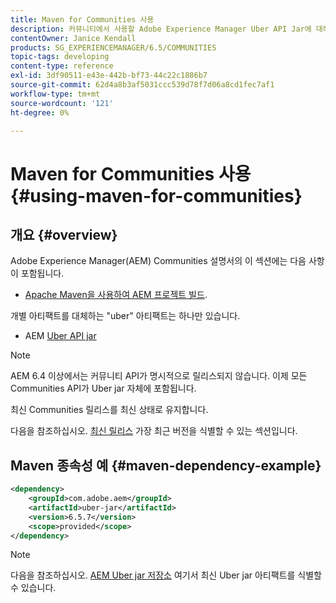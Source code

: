 ```yaml
---
title: Maven for Communities 사용
description: 커뮤니티에서 사용할 Adobe Experience Manager Uber API Jar에 대해 알아봅니다.
contentOwner: Janice Kendall
products: SG_EXPERIENCEMANAGER/6.5/COMMUNITIES
topic-tags: developing
content-type: reference
exl-id: 3df90511-e43e-442b-bf73-44c22c1886b7
source-git-commit: 62d4a8b3af5031ccc539d78f7d06a8cd1fec7af1
workflow-type: tm+mt
source-wordcount: '121'
ht-degree: 0%

---
```


# Maven for Communities 사용 {#using-maven-for-communities}

## 개요 {#overview}

Adobe Experience Manager(AEM) Communities 설명서의 이 섹션에는 다음 사항이 포함됩니다.

* [Apache Maven을 사용하여 AEM 프로젝트 빌드](../../help/sites-developing/ht-projects-maven.md).

개별 아티팩트를 대체하는 &quot;uber&quot; 아티팩트는 하나만 있습니다.

* AEM [Uber API jar](../../help/sites-developing/ht-projects-maven.md#what-is-the-uberjar)

>[!NOTE]
>
>AEM 6.4 이상에서는 커뮤니티 API가 명시적으로 릴리스되지 않습니다. 이제 모든 Communities API가 Uber jar 자체에 포함됩니다.
>
>최신 Communities 릴리스를 최신 상태로 유지합니다.
>
>다음을 참조하십시오. [최신 릴리스](deploy-communities.md#latest-releases) 가장 최근 버전을 식별할 수 있는 섹션입니다.

## Maven 종속성 예 {#maven-dependency-example}

```xml
<dependency>
    <groupId>com.adobe.aem</groupId>
    <artifactId>uber-jar</artifactId>
    <version>6.5.7</version>
    <scope>provided</scope>
</dependency>
```

>[!NOTE]
>
>다음을 참조하십시오. [AEM Uber jar 저장소](https://mvnrepository.com/artifact/com.adobe.aem/uber-jar) 여기서 최신 Uber jar 아티팩트를 식별할 수 있습니다.

<!--
There are now two "uber" artifacts that replace individual artifacts:

* AEM [Communities API jar](#communities-api-jar-artifact)
* AEM [Uber API jar](../../help/sites-developing/ht-projects-maven.md#what-is-the-uberjar)

## Communities API Jar Artifact {#communities-api-jar-artifact}

Following is an example of a GAV for the AEM Communities API jar:

```xml
<dependency>
    <groupId>com.adobe.cq.social</groupId>
    <artifactId>cq-socialcommunities-api</artifactId>
    <version>1.11.170</version>
    <scope>provided</scope>
</dependency>

```

Ensure thet the version specified corresponds with the Communities package version installed for AEM Communities. To verify the installed version number:

1. Log in with adminstrative privileges.
1. Browse to [Package Manager](../../help/sites-administering/package-manager.md). For example, [http://localhost:4502/crx/packmgr/](http://localhost:4502/crx/packmgr/)

1. Locate the package: `cq-socialcommunities-pkg-1.x.xxx`
1. Extract the version from the package name:
   * First version for AEM 6.3 is version 1.11.170.
   * Feature packs is versions 1.12.xxx.

>[!NOTE]
>
>It is recommended to keep up-to-date with the most recent Communities release.
>
>Visit the [Latest Releases](deploy-communities.md#latest-releases) section to identify the most recent version.

## Maven Dependency Example {#maven-dependency-example}

The Communities API jar must be specified before the Uber API jar.

```xml
<dependency>
    <groupId>com.adobe.cq.social</groupId>
    <artifactId>cq-socialcommunities-api</artifactId>
    <version>1.11.170</version>
    <scope>provided</scope>
</dependency>
<dependency>
    <groupId>com.adobe.aem</groupId>
    <artifactId>uber-jar</artifactId>
    <version>6.3.0</version>
    <scope>provided</scope>
    <classifier>apis</classifier>
</dependency>
```
-->
